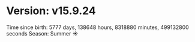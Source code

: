 # Version: v15.9.24
Time since birth: 5777 days, 138648 hours, 8318880 minutes, 499132800 seconds
Season: Summer ☀️
